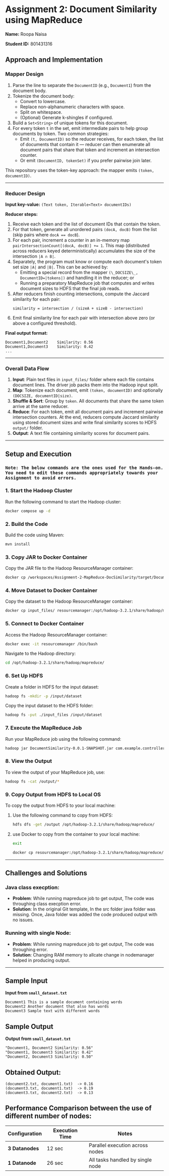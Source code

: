 # Assignment 2: Document Similarity using MapReduce

**Name:** Roopa Naisa

**Student ID:** 801431316

## Approach and Implementation

### Mapper Design

1. Parse the line to separate the `DocumentID` (e.g., `Document1`) from the document body.
2. Tokenize the document body:
   - Convert to lowercase.
   - Replace non-alphanumeric characters with space.
   - Split on whitespace.
   - (Optional) Generate k-shingles if configured.
3. Build a `Set<String>` of unique tokens for this document.
4. For every token `t` in the set, emit intermediate pairs to help group documents by token. Two common strategies:
   - Emit `(t, DocumentID)` so the reducer receives, for each token, the list of documents that contain it — reducer can then enumerate all document pairs that share that token and increment an intersection counter.
   - Or emit `(DocumentID, tokenSet)` if you prefer pairwise join later.  

This repository uses the token-key approach: the mapper emits `(token, documentID)`.

---


### Reducer Design

**Input key-value:** `(Text token, Iterable<Text> documentIDs)`

**Reducer steps:**
1. Receive each token and the list of document IDs that contain the token.
2. For that token, generate all unordered pairs `(docA, docB)` from the list (skip pairs where `docA == docB`).
3. For each pair, increment a counter in an in-memory map `pairIntersectionCount[(docA, docB)] += 1`. This map (distributed across reducers keyed deterministically) accumulates the size of the intersection `|A ∩ B|`.
4. Separately, the program must know or compute each document's token set size `|A|` and `|B|`. This can be achieved by:
   - Emitting a special record from the mapper `(\_DOCSIZE\_, DocumentID=|tokens|)` and handling it in the reducer; or
   - Running a preparatory MapReduce job that computes and writes document sizes to HDFS that the final job reads.
5. After reducers finish counting intersections, compute the Jaccard similarity for each pair:
   ```
   similarity = intersection / (sizeA + sizeB - intersection)
   ```
6. Emit final similarity line for each pair with intersection above zero (or above a configured threshold).

**Final output format:**
```
Document1,Document2    Similarity: 0.56
Document1,Document3    Similarity: 0.42
...
```

---

### Overall Data Flow

1. **Input**: Plain text files in `input_files/` folder where each file contains document lines. The driver job packs them into the Hadoop input split.
2. **Map**: Tokenize each document, emit `(token, documentID)` and optionally `(DOCSIZE, documentID|size)`.
3. **Shuffle & Sort**: Group by `token`. All documents that share the same token arrive at the same reducer.
4. **Reduce**: For each token, emit all document pairs and increment pairwise intersection counters. At the end, reducers compute Jaccard similarity using stored document sizes and write final similarity scores to HDFS `output/` folder.
5. **Output**: A text file containing similarity scores for document pairs.

---

## Setup and Execution

### ` Note: The below commands are the ones used for the Hands-on. You need to edit these commands appropriately towards your Assignment to avoid errors. `

### 1. **Start the Hadoop Cluster**

Run the following command to start the Hadoop cluster:

```bash
docker compose up -d
```

### 2. **Build the Code**

Build the code using Maven:

```bash
mvn install
```

### 3. **Copy JAR to Docker Container**

Copy the JAR file to the Hadoop ResourceManager container:

```bash
docker cp /workspaces/Assignment-2-MapReduce-DocSimilarity/target/DocumentSimilarity-0.0.1-SNAPSHOT.jar resourcemanager:/opt/hadoop-3.2.1/share/hadoop/mapreduce/
```

### 4. **Move Dataset to Docker Container**

Copy the dataset to the Hadoop ResourceManager container:

```bash
docker cp input_files/ resourcemanager:/opt/hadoop-3.2.1/share/hadoop/mapreduce/
```

### 5. **Connect to Docker Container**

Access the Hadoop ResourceManager container:

```bash
docker exec -it resourcemanager /bin/bash
```

Navigate to the Hadoop directory:

```bash
cd /opt/hadoop-3.2.1/share/hadoop/mapreduce/
```

### 6. **Set Up HDFS**

Create a folder in HDFS for the input dataset:

```bash
hadoop fs -mkdir -p /input/dataset
```

Copy the input dataset to the HDFS folder:

```bash
hadoop fs -put ./input_files /input/dataset
```

### 7. **Execute the MapReduce Job**

Run your MapReduce job using the following command:

```bash
hadoop jar DocumentSimilarity-0.0.1-SNAPSHOT.jar com.example.controller.DocumentSimilarityDriver /input/dataset/input_files /output
```

### 8. **View the Output**

To view the output of your MapReduce job, use:

```bash
hadoop fs -cat /output/*
```

### 9. **Copy Output from HDFS to Local OS**

To copy the output from HDFS to your local machine:

1. Use the following command to copy from HDFS:
    ```bash
    hdfs dfs -get /output /opt/hadoop-3.2.1/share/hadoop/mapreduce/
    ```

2. use Docker to copy from the container to your local machine:
   ```bash
   exit 
   ```
    ```bash
    docker cp resourcemanager:/opt/hadoop-3.2.1/share/hadoop/mapreduce/output/ output/
    ``` 

---

## Challenges and Solutions

### Java class execption:
- **Problem**: While running mapreduce job to get output, The code was throughing class execption error.
- **Solution**: In the original Git template, In the src folder java folder was missing. Once, Java folder was added the code produced output with no issues.

### Running with single Node:
- **Problem**: While running mapreduce job to get output, The code was throughing error.
- **Solution**: Changing RAM memory to allcate change in nodemanager helped in producing output.
---
## Sample Input

**Input from `small_dataset.txt`**
```
Document1 This is a sample document containing words
Document2 Another document that also has words
Document3 Sample text with different words
```
## Sample Output

**Output from `small_dataset.txt`**
```
"Document1, Document2 Similarity: 0.56"
"Document1, Document3 Similarity: 0.42"
"Document2, Document3 Similarity: 0.50"
```
## Obtained Output: 

```
(document2.txt, document1.txt)	-> 0.16
(document3.txt, document1.txt)	-> 0.19
(document3.txt, document2.txt)	-> 0.13
```


## Performance Comparison between the use of different number of nodes:

| Configuration   | Execution Time | Notes                            |
| --------------- | -------------- | -------------------------------- |
| **3 Datanodes** | 12 sec         | Parallel execution across nodes  |
| **1 Datanode**  | 26 sec         | All tasks handled by single node |

